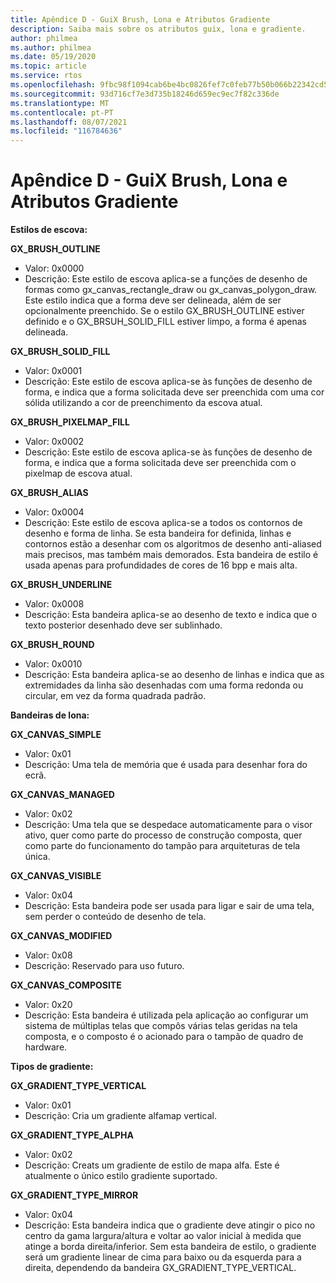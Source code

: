 ```yaml
---
title: Apêndice D - GuiX Brush, Lona e Atributos Gradiente
description: Saiba mais sobre os atributos guix, lona e gradiente.
author: philmea
ms.author: philmea
ms.date: 05/19/2020
ms.topic: article
ms.service: rtos
ms.openlocfilehash: 9fbc98f1094cab6be4bc0826fef7c0feb77b50b066b22342cd52404bd85ff98e
ms.sourcegitcommit: 93d716cf7e3d735b18246d659ec9ec7f82c336de
ms.translationtype: MT
ms.contentlocale: pt-PT
ms.lasthandoff: 08/07/2021
ms.locfileid: "116784636"
---
```

# <a name="appendix-d---guix-brush-canvas-and-gradient-attributes"></a>Apêndice D - GuiX Brush, Lona e Atributos Gradiente

__**Estilos de escova:**__

**GX_BRUSH_OUTLINE**
- Valor: 0x0000
- Descrição: Este estilo de escova aplica-se a funções de desenho de formas como gx_canvas_rectangle_draw ou gx_canvas_polygon_draw. Este estilo indica que a forma deve ser delineada, além de ser opcionalmente preenchido. Se o estilo GX_BRUSH_OUTLINE estiver definido e o GX_BRSUH_SOLID_FILL estiver limpo, a forma é apenas delineada.

**GX_BRUSH_SOLID_FILL**
- Valor: 0x0001
- Descrição: Este estilo de escova aplica-se às funções de desenho de forma, e indica que a forma solicitada deve ser preenchida com uma cor sólida utilizando a cor de preenchimento da escova atual.

**GX_BRUSH_PIXELMAP_FILL**
- Valor: 0x0002
- Descrição: Este estilo de escova aplica-se às funções de desenho de forma, e indica que a forma solicitada deve ser preenchida com o pixelmap de escova atual.

**GX_BRUSH_ALIAS**
- Valor: 0x0004
- Descrição: Este estilo de escova aplica-se a todos os contornos de desenho e forma de linha. Se esta bandeira for definida, linhas e contornos estão a desenhar com os algoritmos de desenho anti-aliased mais precisos, mas também mais demorados. Esta bandeira de estilo é usada apenas para profundidades de cores de 16 bpp e mais alta.

**GX_BRUSH_UNDERLINE**
- Valor: 0x0008
- Descrição: Esta bandeira aplica-se ao desenho de texto e indica que o texto posterior desenhado deve ser sublinhado.

**GX_BRUSH_ROUND**
- Valor: 0x0010
- Descrição: Esta bandeira aplica-se ao desenho de linhas e indica que as extremidades da linha são desenhadas com uma forma redonda ou circular, em vez da forma quadrada padrão.

__**Bandeiras de lona:**__

**GX_CANVAS_SIMPLE**
- Valor: 0x01
- Descrição: Uma tela de memória que é usada para desenhar fora do ecrã.

**GX_CANVAS_MANAGED**
- Valor: 0x02
- Descrição: Uma tela que se despedace automaticamente para o visor ativo, quer como parte do processo de construção composta, quer como parte do funcionamento do tampão para arquiteturas de tela única.

**GX_CANVAS_VISIBLE**
- Valor: 0x04
- Descrição: Esta bandeira pode ser usada para ligar e sair de uma tela, sem perder o conteúdo de desenho de tela.

**GX_CANVAS_MODIFIED**
- Valor: 0x08
- Descrição: Reservado para uso futuro.

**GX_CANVAS_COMPOSITE**
- Valor: 0x20
- Descrição: Esta bandeira é utilizada pela aplicação ao configurar um sistema de múltiplas telas que compôs várias telas geridas na tela composta, e o composto é o acionado para o tampão de quadro de hardware.

__**Tipos de gradiente:**__

**GX_GRADIENT_TYPE_VERTICAL**
- Valor: 0x01
- Descrição: Cria um gradiente alfamap vertical.

**GX_GRADIENT_TYPE_ALPHA**
- Valor: 0x02
- Descrição: Creats um gradiente de estilo de mapa alfa. Este é atualmente o único estilo gradiente suportado.

**GX_GRADIENT_TYPE_MIRROR**
- Valor: 0x04
- Descrição: Esta bandeira indica que o gradiente deve atingir o pico no centro da gama largura/altura e voltar ao valor inicial à medida que atinge a borda direita/inferior. Sem esta bandeira de estilo, o gradiente será um gradiente linear de cima para baixo ou da esquerda para a direita, dependendo da bandeira GX_GRADIENT_TYPE_VERTICAL.